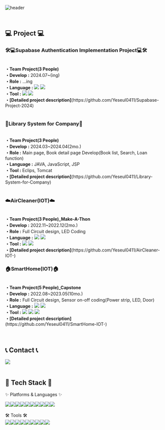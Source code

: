 ![header](https://capsule-render.vercel.app/api?type=venom&height=200&text=%20Yeseul's%20Github!&fontSize=70&color=0:8871e5,100:b678c4&stroke=b678c4)


<br>


## 💻 Project 💻
<div>
	<h3>🛠️💻Supabase Authentication Implementation Project💻🛠️</h3>
<br>
<b>・Team Project(3 People)</b>
<br>
<b>・Develop :</b> 2024.07~(ing)
<br>
<b>・Role :</b> ...ing
<br>
<b>・Language : </b>
	<img src="https://img.shields.io/badge/Java-007396?style=flat&logo=Conda-Forge&logoColor=white" />
	<img src="https://img.shields.io/badge/JavaScript-F7DF1E?style=flat&logo=JavaScript&logoColor=white" />
<br>
<b>・Tool : </b>
	<img src="https://img.shields.io/badge/react-61DAFB?style=flat&logo=react&logoColor=black">
	<img src="https://img.shields.io/badge/Visual%20Studio%20Code-007ACC?style=flat&logo=VisualStudioCode&logoColor=white" />
<br>
<b>・[Detailed project description]</b>(https://github.com/Yeseul0411/Supabase-Project-2024)
</div>

<br />

<div>
	<h3>📖Library System for Company📖</h3>
<br>
<b>・Team Project(3 People)</b>
<br>
<b>・Develop :</b> 2024.03~2024.04(2mo.)
<br>
<b>・Role :</b>  Main page, Book detail page Develop(Book list, Search, Loan function)
<br>
<b>・Language :</b> JAVA, JavaScript, JSP
<br>
<b>・Tool :</b> Eclips, Tomcat
<br>
<b>・[Detailed project description]</b>(https://github.com/Yeseul0411/Library-System-for-Company)
</div>

<br />

<div>
	<h3>☁️AirCleaner(IOT)☁️</h3>
<br>
<b>・Team Project(3 People)_Make-A-Thon</b>
<br>
<b>・Develop :</b> 2022.11~2022.12(2mo.)
<br>
<b>・Role :</b> Full Circuit design, LED Coding
<br>
<b>・Language :</b> 
	<img src="https://img.shields.io/badge/c++-00599C?style=flat&logo=c%2B%2B&logoColor=white">
	<img src="https://img.shields.io/badge/c-A8B9CC?style=flat&logo=c&logoColor=white">
<br>
<b>・Tool :</b> 
	<img src="https://img.shields.io/badge/Arduino-00878F?style=flat&logo=Arduino&logoColor=white" />
	<img src="https://img.shields.io/badge/Blynk-48d1cc?style=flat&logo=Blynk&logoColor=white" />
<br>
<b>・[Detailed project description]</b>(https://github.com/Yeseul0411/AirCleaner-IOT-)
</div>


<div>
	<h3>🏠SmartHome(IOT)🏠</h3>
 <br>
<b>・Team Project(5 People)_Capstone</b>
<br>
<b>・Develop :</b> 2022.08~2023.05(10mo.)
<br>
<b>・Role :</b> Full Circuit design, Sensor on-off coding(Power strip, LED, Door)
<br>
<b>・Language :</b> 
	<img src="https://img.shields.io/badge/c++-00599C?style=flat&logo=c%2B%2B&logoColor=white">
	<img src="https://img.shields.io/badge/c-A8B9CC?style=flat&logo=c&logoColor=white">
<br>
<b>・Tool :</b> 
	<img src="https://img.shields.io/badge/Arduino-00878F?style=flat&logo=Arduino&logoColor=white" />
	<img src="https://img.shields.io/badge/Raspberry%20Pi-A22846?style=flat&logo=raspberrypi&logoColor=white" />
	<img src="https://img.shields.io/badge/Firebase-DD2C00?style=flat&logo=firebase&logoColor=white" />
<br>
<b>・[Detailed project description]</b>(https://github.com/Yeseul0411/SmartHome-IOT-)
</div>
<br>


<br>

## 📞 Contact 📞
<div style="display:flex; flex-direction:row;">
    <a href="mailto:ys4412202@gmail.com">
        <img src="https://img.shields.io/badge/Gmail-EA4335?style=for-the-badge&logo=Gmail&logoColor=white"> 
    </a>
</div><br>
    
## 🔨 Tech Stack 🔨
✨ Platforms & Languages ✨
<div style="display:flex; flex-direction:row;">
    <img src="https://img.shields.io/badge/Java-007396?style=for-the-badge&logo=Conda-Forge&logoColor=white" />
	<img src="https://img.shields.io/badge/HTML5-E34F26?style=for-the-badge&logo=HTML5&logoColor=white" />
	<img src="https://img.shields.io/badge/CSS3-1572B6?style=for-the-badge&logo=CSS3&logoColor=white" />
	<img src="https://img.shields.io/badge/JavaScript-F7DF1E?style=for-the-badge&logo=JavaScript&logoColor=white" />
	<img src="https://img.shields.io/badge/jQuery-0769AD?style=for-the-badge&logo=jQuery&logoColor=white" />
	<br>
	<img src="https://img.shields.io/badge/c++-00599C?style=for-the-badge&logo=c%2B%2B&logoColor=white">
	<img src="https://img.shields.io/badge/c-A8B9CC?style=for-the-badge&logo=c&logoColor=white">
	<img src="https://img.shields.io/badge/python-3776AB?style=for-the-badge&logo=python&logoColor=white">
	<img src="https://img.shields.io/badge/Oracle%20SQL-F80000?style=for-the-badge&logo=Oracle&logoColor=white" />
	<img src="https://img.shields.io/badge/react-61DAFB?style=for-the-badge&logo=react&logoColor=black">
</div><br>
🛠 Tools 🛠
<div style="display:flex; flex-direction:row;">
	<img src="https://img.shields.io/badge/Eclipse%20IDE-2C2255?style=for-the-badge&logo=EclipseIDE&logoColor=white" />
	<img src="https://img.shields.io/badge/Visual%20Studio%20Code-007ACC?style=for-the-badge&logo=VisualStudioCode&logoColor=white" />
	<img src="https://img.shields.io/badge/Visual%20Studio-66459B?style=for-the-badge&logo=VisualStudio&logoColor=white" />
	<br>
	<img src="https://img.shields.io/badge/Tomcat-F8DC75?style=for-the-badge&logo=ApacheTomcat&logoColor=white" />
	<img src="https://img.shields.io/badge/GitHub-181717?style=for-the-badge&logo=GitHub&logoColor=white" />
	<img src="https://img.shields.io/badge/Arduino-00878F?style=for-the-badge&logo=Arduino&logoColor=white" />
	<img src="https://img.shields.io/badge/Raspberry%20Pi-A22846?style=for-the-badge&logo=raspberrypi&logoColor=white" />
	<img src="https://img.shields.io/badge/Firebase-DD2C00?style=for-the-badge&logo=firebase&logoColor=white" />
	<img src="https://img.shields.io/badge/Blynk-48d1cc?style=for-the-badge&logo=Blynk&logoColor=white" />
</div>
</div>
